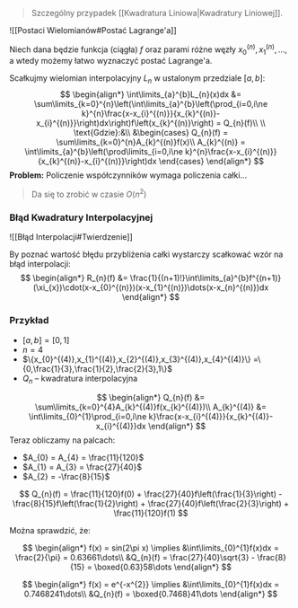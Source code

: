 > Szczególny przypadek [[Kwadratura Liniowa|Kwadratury Liniowej]].

![[Postaci Wielomianów#Postać Lagrange'a]]

Niech dana będzie funkcja (ciągła) $f$ oraz parami różne węzły $x_{0}^{(n)}, x_{1}^{(n)},\dots$, a wtedy możemy łatwo wyznaczyć postać Lagrange'a.

Scałkujmy wielomian interpolacyjny $L_{n}$ w ustalonym przedziale $[a,b]$:
$$
\begin{align*}
\int\limits_{a}^{b}L_{n}(x)dx &= \sum\limits_{k=0}^{n}\left(\int\limits_{a}^{b}\left(\prod_{i=0,i\ne k}^{n}\frac{x-x_{i}^{(n)}}{x_{k}^{(n)}-x_{i}^{(n)}}\right)dx\right)f\left(x_{k}^{(n)}\right) = Q_{n}(f)\\
\\
\text{Gdzie}:&\\
&\begin{cases}
Q_{n}(f) = \sum\limits_{k=0}^{n}A_{k}^{(n)}f(x)\\
A_{k}^{(n)} = \int\limits_{a}^{b}\left(\prod\limits_{i=0,i\ne k}^{n}\frac{x-x_{i}^{(n)}}{x_{k}^{(n)}-x_{i}^{(n)}}\right)dx
\end{cases}
\end{align*}
$$
**Problem:**
Policzenie współczynników wymaga policzenia całki...

> Da się to zrobić w czasie $O(n^{2})$

### Błąd Kwadratury Interpolacyjnej

![[Błąd Interpolacji#Twierdzenie]]

By poznać wartość błędu przybliżenia całki wystarczy scałkować wzór na błąd interpolacji:
$$
\begin{align*}
R_{n}(f) &= \frac{1}{(n+1)!}\int\limits_{a}^{b}f^{(n+1)}(\xi_{x})\cdot(x-x_{0}^{(n)})(x-x_{1}^{(n)})\dots(x-x_{n}^{(n)})dx
\end{align*}
$$
### Przykład

- $[a,b] = [0,1]$
- $n=4$
- $\{x_{0}^{(4)},x_{1}^{(4)},x_{2}^{(4)},x_{3}^{(4)},x_{4}^{(4)}\} =\{0,\frac{1}{3},\frac{1}{2},\frac{2}{3},1\}$
- $Q_{n}$ – kwadratura interpolacyjna

$$
\begin{align*}
Q_{n}(f) &= \sum\limits_{k=0}^{4}A_{k}^{(4)}f(x_{k}^{(4)})\\
A_{k}^{(4)} &= \int\limits_{0}^{1}\prod_{i=0,i\ne k}\frac{x-x_{i}^{(4)}}{x_{k}^{(4)}-x_{i}^{(4)}}dx
\end{align*}
$$
Teraz obliczamy na palcach:

- $A_{0} = A_{4} =  \frac{11}{120}$
- $A_{1} = A_{3} = \frac{27}{40}$
- $A_{2} = -\frac{8}{15}$

$$
Q_{n}(f) = \frac{11}{120}f(0) + \frac{27}{40}f\left(\frac{1}{3}\right) -\frac{8}{15}f\left(\frac{1}{2}\right) + \frac{27}{40}f\left(\frac{2}{3}\right) + \frac{11}{120}f(1)
$$

Można sprawdzić, że:

$$
\begin{align*}
f(x) = sin(2\pi x) \implies &\int\limits_{0}^{1}f(x)dx = \frac{2}{\pi} = 0.63661\dots\\
&Q_{n}(f) = \frac{27}{40}\sqrt{3} - \frac{8}{15} = \boxed{0.63}58\dots
\end{align*}
$$

$$
\begin{align*}
f(x) = e^{-x^{2}} \implies &\int\limits_{0}^{1}f(x)dx = 0.7468241\dots\\
&Q_{n}(f) = \boxed{0.7468}41\dots
\end{align*}
$$